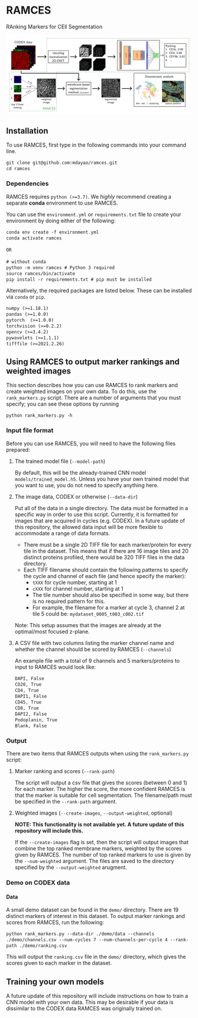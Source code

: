# RAMCES

RAnking Markers for CEll Segmentation

![RAMCES Figure](ramces_fig.png)

## Installation

[//]: # (instructions, typical install time)

To use RAMCES, first type in the following commands into your command line.

```
git clone git@github.com:mdayao/ramces.git
cd ramces
```

### Dependencies

RAMCES requires `python (>=3.7)`. We *highly* recommend creating a separate **conda** environment to use RAMCES.

You can use the `environment.yml` or `requirements.txt` file to create your environment by doing either of the following:

```
conda env create -f environment.yml
conda activate ramces

OR

# without conda
python -m venv ramces # Python 3 required
source ramces/bin/activate
pip install -r requirements.txt # pip must be installed
```

Alternatively, the required packages are listed below. These can be installed via `conda` or `pip`. 

```
numpy (>=1.18.1)
pandas (>=1.0.0)
pytorch  (>=1.0.0)
torchvision (>=0.2.2)
opencv (>=3.4.2)
pywavelets (>=1.1.1)
tifffile (>=2021.2.26)
```

## Using RAMCES to output marker rankings and weighted images

This section describes how you can use RAMCES to rank markers and create weighted images on your own data. To do this, use the `rank_markers.py` script. There are a number of arguments that you must specify; you can see these options by running

```
python rank_markers.py -h
```

### Input file format

Before you can use RAMCES, you will need to have the following files prepared:

1. The trained model file (`--model-path`)
    
    By default, this will be the already-trained CNN model `models/trained_model.h5`. Unless you have your own trained model that you want to use, you do not need to specify anything here.

2. The image data, CODEX or otherwise (`--data-dir`)

    Put all of the data in a single directory. The data *must* be formatted in a specific way in order to use this script. Currently, it is formatted for images that are acquired in cycles (e.g. CODEX). In a future update of this repository, the allowed data input will be more flexible to accommodate a range of data formats.
    
    - There must be a single 2D TIFF file for each marker/protein for every tile in the dataset. This means that if there are 16 image tiles and 20 distinct proteins profiled, there would be 320 TIFF files in the data directory.
    - Each TIFF filename should contain the following patterns to specify the cycle and channel of each file (and hence specify the marker):
        - `tXXX` for cycle number, starting at 1
        - `cXXX` for channel number, starting at 1
        - The tile number should also be specified in some way, but there is no required pattern for this.
        - For example, the filename for a marker at cycle 3, channel 2 at tile 5 could be: `mydataset_0005_t003_c002.tif`

    Note: This setup assumes that the images are already at the optimal/most focused z-plane. 

3. A CSV file with two columns listing the marker channel name and whether the channel should be scored by RAMCES (`--channels`)

    An example file with a total of 9 channels and 5 markers/proteins to input to RAMCES would look like:

    ```
    DAPI, False
    CD20, True
    CD4, True
    DAPI1, False
    CD45, True
    CD8, True
    DAPI2, False
    Podoplanin, True
    Blank, False
    ```

### Output

There are two items that RAMCES outputs when using the `rank_markers.py` script:

1. Marker ranking and scores (`--rank-path`)
    
    The script will output a csv file that gives the scores (between 0 and 1) for each marker. The higher the score, the more confident RAMCES is that the marker is suitable for cell segmentation. The filename/path must be specified in the `--rank-path` argument.

2. Weighted images (`--create-images`, `--output-weighted`, optional)

    **NOTE: This functionality is not available yet. A future update of this repository will include this.**

    If the `--create-images` flag is set, then the script will output images that combine the top ranked membrane markers, weighted by the scores given by RAMCES. The number of top ranked markers to use is given by the `--num-weighted` argument. The files are saved to the directory specified by the `--output-weighted` arugment. 

### Demo on CODEX data

[//]: # (instructions, expected output, expected run time for demo)

#### Data

A small demo dataset can be found in the `demo/` directory. There are 19 distinct markers of interest in this dataset. To output marker rankings and scores from RAMCES, run the following:

```
python rank_markers.py --data-dir ./demo/data --channels ./demo/channels.csv --num-cycles 7 --num-channels-per-cycle 4 --rank-path ./demo/ranking.csv
```

This will output the `ranking.csv` file in the `demo/` directory, which gives the scores given to each marker in the dataset.

## Training your own models

A future update of this repository will include instructions on how to train a CNN model with your own data. This may be desirable if your data is dissimilar to the CODEX data RAMCES was originally trained on.

[//]: # (### Required input files)

